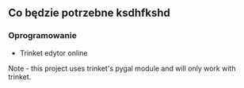 ## Co będzie potrzebne ksdhfkshd

### Oprogramowanie

+ Trinket edytor online

Note - this project uses trinket's pygal module and will only work with trinket.